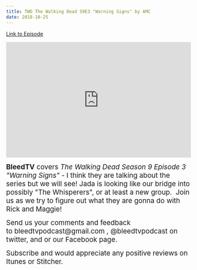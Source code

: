 ```yaml
---
title: TWD The Walking Dead S9E3 "Warning Signs" by AMC
date: 2018-10-25
---
```


[Link to Episode](https://BleedTV.podbean.com/e/twd-the-walking-dead-s9e3-warning-signs-by-amc/)

<iframe src="https://www.podbean.com/media/player/p8z7h-9d5605?from=site&vjs=1&skin=1&fonts=Helvetica&auto=0&download=1" height="315" width="100%" frameborder="0" scrolling="no" data-name="pb-iframe-player"></iframe>

<p><span style="font-size:14pt;"><strong>BleedTV</strong> covers <em>The Walking Dead Season 9 Episode 3 "Warning Signs"</em> - I think they are talking about the series but we will see! Jada is looking like our bridge into possibly "The Whisperers", or at least a new group.  Join us as we try to figure out what they are gonna do with Rick and Maggie!</span></p>
<p><span style="font-size:14pt;">Send us your comments and feedback to bleedtvpodcast@gmail.com , @bleedtvpodcast on twitter, and or our Facebook page. </span></p>
<p><span style="font-size:14pt;">Subscribe and would appreciate any positive reviews on Itunes or Stitcher.</span></p>